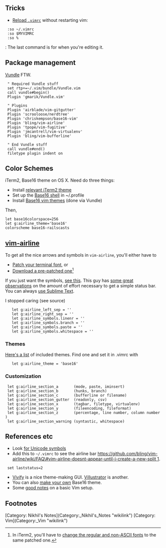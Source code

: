 Tricks
------

-   [Reload `.vimrc`](http://superuser.com/a/132030) without restarting
    vim:

` :so ~/.vimrc`  
` :so $MYVIMRC`  
` :so %`

:   The last command is for when you're editing it.

Package management
------------------

[Vundle](https://github.com/gmarik/Vundle.vim) FTW.

` " Required Vundle stuff`  
` set rtp+=~/.vim/bundle/Vundle.vim`  
` call vundle#begin()`  
` Plugin 'gmarik/Vundle.vim'`  
` `  
` " Plugins`  
` Plugin 'airblade/vim-gitgutter'`  
` Plugin 'scrooloose/nerdtree'`  
` Plugin 'chriskempson/base16-vim'`  
` Plugin 'bling/vim-airline'`  
` Plugin 'tpope/vim-fugitive'`  
` Plugin 'jmcantrell/vim-virtualenv'`  
` Plugin 'bling/vim-bufferline'`  
` `  
` " End Vundle stuff`  
` call vundle#end()`  
` filetype plugin indent on`

Color Schemes
-------------

iTerm2, Base16 theme on OS X. Need do three things:

-   Install [relevant iTerm2
    theme](https://github.com/chriskempson/base16-iterm2)
-   Set up the [Base16
    shell](https://github.com/chriskempson/base16-shell) in \~/.profile
-   Install [Base16 vim
    themes](https://github.com/chriskempson/base16-vim) (done
    via Vundle)

Then,

`let base16colorspace=256`  
`let g:airline_theme='base16'`  
`colorscheme base16-railscasts`

[vim-airline](https://github.com/bling/vim-airline)
---------------------------------------------------

To get all the nice arrows and symbols in `vim-airline`, you'll either
have to

-   [Patch your terminal
    font](https://github.com/Lokaltog/powerline-fontpatcher), or
-   [Download a pre-patched
    one](https://github.com/Lokaltog/powerline-fonts)[^1]

If you just want the symbols, [see
this](https://github.com/Lokaltog/powerline/tree/develop/font). This guy
has [some great
observations](http://www.blaenkdenum.com/posts/a-simpler-vim-statusline/)
on the amount of effort necessary to get a simple status bar. You can
always [use Sublime
Text](http://blog.andrewray.me/just-use-sublime-text/).

I stopped caring (see source)

`   let g:airline_left_sep = ''`  
`   let g:airline_right_sep = ''`  
`   let g:airline_symbols.linenr = ''`  
`   let g:airline_symbols.branch = ''`  
`   let g:airline_symbols.paste = ''`  
`   let g:airline_symbols.whitespace = ''`

### Themes

[Here's a list](https://github.com/bling/vim-airline/wiki/Screenshots)
of included themes. Find one and set it in .vimrc with

`   let g:airline_theme = 'base16'`

### Customization

` let g:airline_section_a       (mode, paste, iminsert)`  
` let g:airline_section_b       (hunks, branch)`  
` let g:airline_section_c       (bufferline or filename)`  
` let g:airline_section_gutter  (readonly, csv)`  
` let g:airline_section_x       (tagbar, filetype, virtualenv)`  
` let g:airline_section_y       (fileencoding, fileformat)`  
` let g:airline_section_z       (percentage, line number, column number)`  
` let g:airline_section_warning (syntastic, whitespace)`

References etc
--------------

-   Look [for Unicode symbols](http://unicode-table.com/)
-   Add this to `~/.vimrc` to see the airline bar
    [https://github.com/bling/vim-airline/wiki/FAQ\#vim-airline-doesnt-appear-until-i-create-a-new-split
    1](https://github.com/bling/vim-airline/wiki/FAQ#vim-airline-doesnt-appear-until-i-create-a-new-split_1 "wikilink").

` set laststatus=2`

-   [Vivify](http://bytefluent.com/vivify/) is a nice theme-making GUI.
    [Villustrator](http://www.villustrator.com/) is another.
-   You can also [make your
    own](https://github.com/chriskempson/base16-builder) Base16 theme.
-   Some [good notes](http://blog.tjll.net/yet-another-vim-setup/) on a
    basic Vim setup.

Footnotes
---------

<references/>
[Category: Nikhil's Notes](Category:_Nikhil's_Notes "wikilink")
[Category: Vim](Category:_Vim "wikilink")

[^1]: In iTerm2, you'll have to [change the regular and non-ASCII
    fonts](https://github.com/bling/vim-airline/issues/142) to the same
    patched one.
